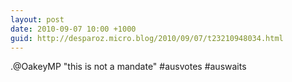 ```yaml
---
layout: post
date: 2010-09-07 10:00 +1000
guid: http://desparoz.micro.blog/2010/09/07/t23210948034.html
---
```

.@OakeyMP "this is not a mandate" #ausvotes #auswaits
